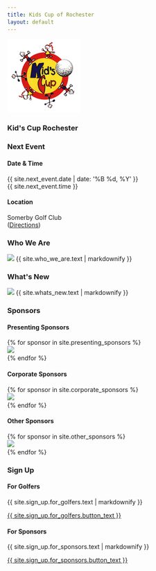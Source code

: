 ```yaml
---
title: Kids Cup of Rochester
layout: default
---
```


<section id="intro"> <div class="background-image" style="background-image: url('{{ site.intro.image }}');"></div> <section id="intro-content"> <img class="icon" src="assets/images/kids_cup_logo.png"> <h1 class="title">Kid's Cup Rochester</h1> </section> </section> <section id="event-details" class="has-light-gray-background"> <div class="container"> <div class="item flex-100"> <h3 class="is-center-aligned is-section-heading">Next Event</h3> </div> <div class="item flex-50 is-center-aligned"> <span class="fa fa-calendar fa-2x is-icon"></span> <h4>Date & Time</h4> <p> {{ site.next_event.date | date: '%B %d, %Y' }} <br> {{ site.next_event.time }} </p> </div> <div class="item flex-50 is-center-aligned"> <span class="fa fa-map-marker fa-2x is-icon"></span> <h4>Location</h4> <p> Somerby Golf Club <br> (<a href="{{ site.next_event.directions_url }}" target="_blank">Directions</a>) </p> </div> </div> </section> <section id="who-we-are"> <div class="container"> <div class="item flex-100"> <h3 class="is-center-aligned is-section-heading">Who We Are</h3> <img class="is-floated-right" src="{{ site.who_we_are.image }}" /> {{ site.who_we_are.text | markdownify }} </div> </div> </section>  </section> <section id="whats-new"> <div class="container"> <div class="item flex-100"> <h3 class="is-center-aligned is-section-heading">What's New </h3> <img class="is-floated-right" src="{{ site.whats_new.image }}" /> {{ site.whats_new.text | markdownify }} </div> </div> </section> <section id="sponsors" class="has-light-gray-background"> <div class="container"> <div class="item flex-100"> <h3 class="is-center-aligned is-section-heading no-bottom-margin">Sponsors</h3> </div> <div class="item flex-100"> <div class="container is-full-width has-centered-items has-no-padding"> <div class="item flex-100"> <h4 class="is-center-aligned is-subsection-heading">Presenting Sponsors</h4> </div> {% for sponsor in site.presenting_sponsors %} <div class="item flex-33 flex-50-tablet has-padding-two has-gutter has-centered-content has-white-background"> <a href="{{ sponsor.link}}" target="_blank" class="item-overlay-link"></a> <img src="{{ sponsor.image }}" class="has-no-margins" /> </div> {% endfor %} </div> </div> <div class="item flex-100"> <div class="container is-full-width has-centered-items has-no-padding"> <div class="item flex-100"> <h4 class="is-center-aligned is-subsection-heading">Corporate Sponsors</h4> </div> {% for sponsor in site.corporate_sponsors %} <div class="item flex-25 flex-33-tablet has-padding-two has-gutter has-centered-content has-white-background"> <a href="{{ sponsor.link}}" target="_blank" class="item-overlay-link"></a> <img src="{{ sponsor.image }}" class="has-no-margins" /> </div> {% endfor %} </div> </div> <div class="item flex-100"> <div class="container is-full-width has-centered-items has-no-padding"> <div class="item flex-100"> <h4 class="is-center-aligned is-subsection-heading">Other Sponsors</h4> </div> {% for sponsor in site.other_sponsors %} <div class="item flex-25 flex-33-tablet has-padding-two has-gutter has-centered-content has-white-background"> <a href="{{ sponsor.link}}" target="_blank" class="item-overlay-link"></a> <img src="{{ sponsor.image }}" class="has-no-margins" /> </div> {% endfor %} </div> </div> </div> </section> <section id="sign-up"> <div class="container"> <div class="item flex-100"> <h3 class="is-center-aligned is-section-heading">Sign Up</h3> </div> <div class="item flex-50 has-gutter is-center-aligned"> <span class="fa fa-flag fa-2x is-icon"></span> <h4>For Golfers</h4> {{ site.sign_up.for_golfers.text | markdownify }} <p><a class="is-button" href="{{ site.sign_up.for_golfers.button_link }}" target="_blank">{{ site.sign_up.for_golfers.button_text }}</a></p> </div> <div class="item flex-50 has-gutter is-center-aligned"> <span class="fa fa-handshake-o fa-2x is-icon"></span> <h4>For Sponsors</h4> {{ site.sign_up.for_sponsors.text | markdownify }} <p><a class="is-button" href="{{ site.sign_up.for_sponsors.button_link }}">{{ site.sign_up.for_sponsors.button_text }}</a></p> </div> </div> </section>